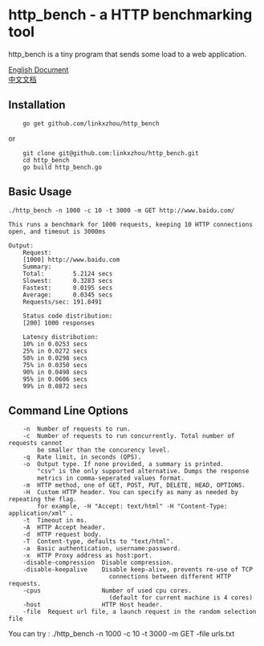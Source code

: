 # http_bench - a HTTP benchmarking tool

http_bench is a tiny program that sends some load to a web application.  

[English Document](https://github.com/linkxzhou/http_bench/blob/master/README.md)  
[中文文档](https://github.com/linkxzhou/http_bench/blob/master/README_CN.md)  
  
## Installation

```
    go get github.com/linkxzhou/http_bench
```
or
```
    git clone git@github.com:linkxzhou/http_bench.git
    cd http_bench
    go build http_bench.go
```

## Basic Usage

```
./http_bench -n 1000 -c 10 -t 3000 -m GET http://www.baidu.com/

This runs a benchmark for 1000 requests, keeping 10 HTTP connections open, and timeout is 3000ms

Output:
    Request:
    [1000] http://www.baidu.com
    Summary:
    Total:        5.2124 secs
    Slowest:      0.3283 secs
    Fastest:      0.0195 secs
    Average:      0.0345 secs
    Requests/sec: 191.8491

    Status code distribution:
    [200] 1000 responses

    Latency distribution:
    10% in 0.0253 secs
    25% in 0.0272 secs
    50% in 0.0298 secs
    75% in 0.0350 secs
    90% in 0.0498 secs
    95% in 0.0606 secs
    99% in 0.0872 secs
```

## Command Line Options

```
    -n  Number of requests to run.
    -c  Number of requests to run concurrently. Total number of requests cannot
        be smaller than the concurency level.
    -q  Rate limit, in seconds (QPS).
    -o  Output type. If none provided, a summary is printed.
        "csv" is the only supported alternative. Dumps the response
        metrics in comma-seperated values format.
    -m  HTTP method, one of GET, POST, PUT, DELETE, HEAD, OPTIONS.
    -H  Custom HTTP header. You can specify as many as needed by repeating the flag.
        for example, -H "Accept: text/html" -H "Content-Type: application/xml" .
    -t  Timeout in ms.
    -A  HTTP Accept header.
    -d  HTTP request body.
    -T  Content-type, defaults to "text/html".
    -a  Basic authentication, username:password.
    -x  HTTP Proxy address as host:port.
    -disable-compression  Disable compression.
    -disable-keepalive    Disable keep-alive, prevents re-use of TCP
                            connections between different HTTP requests.
    -cpus                 Number of used cpu cores.
                            (default for current machine is 4 cores)
    -host                 HTTP Host header.
    -file  Request url file, a launch request in the random selection file
```

You can try : ./http_bench -n 1000 -c 10 -t 3000 -m GET -file urls.txt